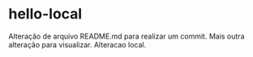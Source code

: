 # hello-local
Alteração de arquivo README.md para realizar um commit.
Mais outra alteração para visualizar.
Alteracao local.
